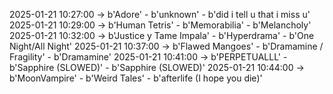 2025-01-21 10:27:00 -> b'Adore' - b'unknown' - b'did i tell u that i miss u'
2025-01-21 10:29:00 -> b'Human Tetris' - b'Memorabilia' - b'Melancholy'
2025-01-21 10:32:00 -> b'Justice y Tame Impala' - b'Hyperdrama' - b'One Night/All Night'
2025-01-21 10:37:00 -> b'Flawed Mangoes' - b'Dramamine / Fragility' - b'Dramamine'
2025-01-21 10:41:00 -> b'PERPETUALLL' - b'Sapphire (SLOWED)' - b'Sapphire (SLOWED)'
2025-01-21 10:44:00 -> b'MoonVampire' - b'Weird Tales' - b'afterlife (I hope you die)'
